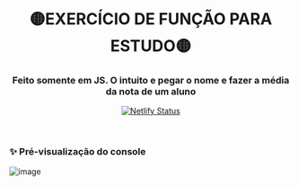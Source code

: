 <!-- Cabeçario -->

<div align="center">
  <h1>
🟡EXERCÍCIO DE FUNÇÃO PARA ESTUDO🟡
  </h1>
  <h3>
   Feito somente em JS. O intuito e pegar o nome e fazer a média da nota de um aluno
  </h3>
  
  [![Netlify Status](https://api.netlify.com/api/v1/badges/3d1c9e82-ede1-4a5c-a3cc-ea4c38302ca2/deploy-status)](https://gabriellorenssetti2025.netlify.app/)
  
</div>

<br>

 <!-- Pré-visualização da primeira página -->
<h3>
    ✨ Pré-visualização do console
</h3>

![image](https://github.com/user-attachments/assets/5825320b-8825-404e-9f29-7f2a43296d16)
